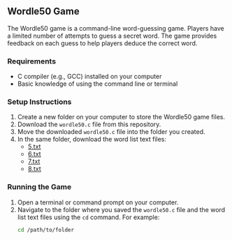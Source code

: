 ## Wordle50 Game

The Wordle50 game is a command-line word-guessing game. Players have a limited number of attempts to guess a secret word. The game provides feedback on each guess to help players deduce the correct word.

### Requirements

- C compiler (e.g., GCC) installed on your computer
- Basic knowledge of using the command line or terminal

### Setup Instructions

1. Create a new folder on your computer to store the Wordle50 game files.
2. Download the `wordle50.c` file from this repository.
3. Move the downloaded `wordle50.c` file into the folder you created.
4. In the same folder, download the word list text files:
   - [5.txt](./wordlists/5.txt)
   - [6.txt](./wordlists/6.txt)
   - [7.txt](./wordlists/7.txt)
   - [8.txt](./wordlists/8.txt)

### Running the Game

1. Open a terminal or command prompt on your computer.
2. Navigate to the folder where you saved the `wordle50.c` file and the word list text files using the `cd` command. For example:
   ```bash
   cd /path/to/folder
